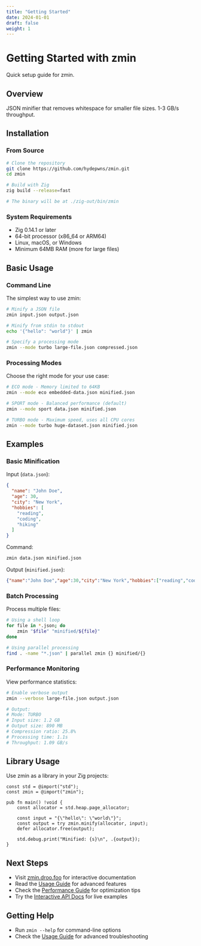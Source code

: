 ```yaml
---
title: "Getting Started"
date: 2024-01-01
draft: false
weight: 1
---
```


# Getting Started with zmin

Quick setup guide for zmin.

## Overview

JSON minifier that removes whitespace for smaller file sizes. 1-3 GB/s throughput.

## Installation

### From Source

```bash
# Clone the repository
git clone https://github.com/hydepwns/zmin.git
cd zmin

# Build with Zig
zig build --release=fast

# The binary will be at ./zig-out/bin/zmin
```

### System Requirements

- Zig 0.14.1 or later
- 64-bit processor (x86_64 or ARM64)
- Linux, macOS, or Windows
- Minimum 64MB RAM (more for large files)

## Basic Usage

### Command Line

The simplest way to use zmin:

```bash
# Minify a JSON file
zmin input.json output.json

# Minify from stdin to stdout
echo '{"hello": "world"}' | zmin

# Specify a processing mode
zmin --mode turbo large-file.json compressed.json
```

### Processing Modes

Choose the right mode for your use case:

```bash
# ECO mode - Memory limited to 64KB
zmin --mode eco embedded-data.json minified.json

# SPORT mode - Balanced performance (default)
zmin --mode sport data.json minified.json

# TURBO mode - Maximum speed, uses all CPU cores
zmin --mode turbo huge-dataset.json minified.json
```

## Examples

### Basic Minification

Input (`data.json`):

```json
{
  "name": "John Doe",
  "age": 30,
  "city": "New York",
  "hobbies": [
    "reading",
    "coding",
    "hiking"
  ]
}
```

Command:

```bash
zmin data.json minified.json
```

Output (`minified.json`):

```json
{"name":"John Doe","age":30,"city":"New York","hobbies":["reading","coding","hiking"]}
```

### Batch Processing

Process multiple files:

```bash
# Using a shell loop
for file in *.json; do
    zmin "$file" "minified/${file}"
done

# Using parallel processing
find . -name "*.json" | parallel zmin {} minified/{}
```

### Performance Monitoring

View performance statistics:

```bash
# Enable verbose output
zmin --verbose large-file.json output.json

# Output:
# Mode: TURBO
# Input size: 1.2 GB
# Output size: 890 MB
# Compression ratio: 25.8%
# Processing time: 1.1s
# Throughput: 1.09 GB/s
```

## Library Usage

Use zmin as a library in your Zig projects:

```zig
const std = @import("std");
const zmin = @import("zmin");

pub fn main() !void {
    const allocator = std.heap.page_allocator;

    const input = "{\"hello\": \"world\"}";
    const output = try zmin.minify(allocator, input);
    defer allocator.free(output);

    std.debug.print("Minified: {s}\n", .{output});
}
```

## Next Steps

- Visit [zmin.droo.foo](https://zmin.droo.foo) for interactive documentation
- Read the [Usage Guide](https://zmin.droo.foo/usage) for advanced features
- Check the [Performance Guide](https://zmin.droo.foo/performance) for optimization tips
- Try the [Interactive API Docs](https://zmin.droo.foo/api-reference) for live examples

## Getting Help

- Run `zmin --help` for command-line options
- Check the [Usage Guide](usage.md) for advanced troubleshooting
